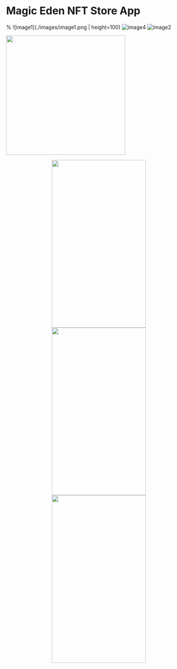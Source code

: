 # Magic Eden NFT Store App
% ![image1](./images/image1.png | height=100)  ![image4](./images/image4.png)   ![image2](./images/image2.png)  

<img src="icon.jpg" width="324" height="324">

<p align="center">
  <img src="image1.png" width="256" height="455">
  <img src="image2.png" width="256" height="455">
  <img src="image4.png" width="256" height="455">
</p>
